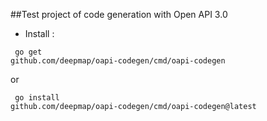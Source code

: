 ##Test project of code generation with Open API 3.0

* Install :

<code> go get github.com/deepmap/oapi-codegen/cmd/oapi-codegen</code>

or 

<code> go install github.com/deepmap/oapi-codegen/cmd/oapi-codegen@latest </code>


